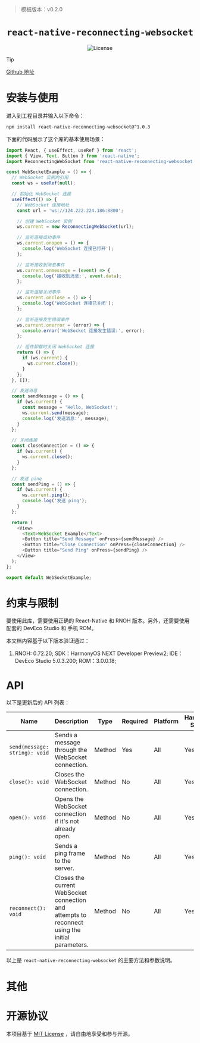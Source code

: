 <!-- {% raw %} -->
> 模板版本：v0.2.0  

  <p align="center">  
  <h1 align="center"> <code>react-native-reconnecting-websocket</code> </h1>  
  </p >  
  <p align="center">
        <img src="https://img.shields.io/badge/license-MIT-green.svg" alt="License" />
    </a>
</p> 


> [!TIP] 
>
> [Github 地址](https://github.com/React-Sextant/react-native-reconnecting-websocket)

# 安装与使用

进入到工程目录并输入以下命令：

<!-- tabs:start -->

```bash
npm install react-native-reconnecting-websocket@^1.0.3
```

<!-- tabs:end -->

下面的代码展示了这个库的基本使用场景：

```js
import React, { useEffect, useRef } from 'react';
import { View, Text, Button } from 'react-native';
import ReconnectingWebSocket from 'react-native-reconnecting-websocket';

const WebSocketExample = () => {
  // WebSocket 实例的引用
  const ws = useRef(null);

  // 初始化 WebSocket 连接
  useEffect(() => {
    // WebSocket 连接地址
    const url = 'ws://124.222.224.186:8800';

    // 创建 WebSocket 实例
    ws.current = new ReconnectingWebSocket(url);

    // 监听连接成功事件
    ws.current.onopen = () => {
      console.log('WebSocket 连接已打开');
    };

    // 监听接收到消息事件
    ws.current.onmessage = (event) => {
      console.log('接收到消息:', event.data);
    };

    // 监听连接关闭事件
    ws.current.onclose = () => {
      console.log('WebSocket 连接已关闭');
    };

    // 监听连接发生错误事件
    ws.current.onerror = (error) => {
      console.error('WebSocket 连接发生错误:', error);
    };

    // 组件卸载时关闭 WebSocket 连接
    return () => {
      if (ws.current) {
        ws.current.close();
      }
    };
  }, []);

  // 发送消息
  const sendMessage = () => {
    if (ws.current) {
      const message = 'Hello, WebSocket!';
      ws.current.send(message);
      console.log('发送消息:', message);
    }
  };

  // 关闭连接
  const closeConnection = () => {
    if (ws.current) {
      ws.current.close();
    }
  };

  // 发送 ping
  const sendPing = () => {
    if (ws.current) {
      ws.current.ping();
      console.log('发送 ping');
    }
  };

  return (
    <View>
      <Text>WebSocket Example</Text>
      <Button title="Send Message" onPress={sendMessage} />
      <Button title="Close Connection" onPress={closeConnection} />
      <Button title="Send Ping" onPress={sendPing} />
    </View>
  );
};

export default WebSocketExample;
```

# 约束与限制

要使用此库，需要使用正确的 React-Native 和 RNOH 版本。另外，还需要使用配套的 DevEco Studio 和 手机 ROM。

本文档内容基于以下版本验证通过：

1. RNOH: 0.72.20; SDK：HarmonyOS NEXT Developer Preview2; IDE：DevEco Studio 5.0.3.200; ROM：3.0.0.18;

# API

以下是更新后的 API 列表：

| Name                          | Description                                                  | Type   | Required | Platform | HarmonyOS Support |
| ----------------------------- | ------------------------------------------------------------ | ------ | -------- | -------- | ----------------- |
| `send(message: string): void` | Sends a message through the WebSocket connection.            | Method | Yes      | All      | Yes               |
| `close(): void`               | Closes the WebSocket connection.                             | Method | No       | All      | Yes               |
| `open(): void`                | Opens the WebSocket connection if it's not already open.     | Method | No       | All      | Yes               |
| `ping(): void`                | Sends a ping frame to the server.                            | Method | No       | All      | Yes               |
| `reconnect(): void`           | Closes the current WebSocket connection and attempts to reconnect using the initial parameters. | Method | No       | All      | Yes               |

以上是 `react-native-reconnecting-websocket` 的主要方法和参数说明。

# 其他

# 开源协议

本项目基于 [MIT License](https://github.com/eranbo/react-native-base64/blob/master/LICENSE) ，请自由地享受和参与开源。
<!-- {% endraw %} -->
